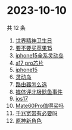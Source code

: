 # 2023-10-10

共 12 条

<!-- BEGIN -->
<!-- 最后更新时间 Tue Oct 10 2023 21:10:18 GMT+0800 (China Standard Time) -->

1. [世界精神卫生日](https://www.zhihu.com/search?q=%E4%B8%96%E7%95%8C%E7%B2%BE%E7%A5%9E%E5%8D%AB%E7%94%9F%E6%97%A5)
1. [要不要买苹果15](https://www.zhihu.com/search?q=%E8%A6%81%E4%B8%8D%E8%A6%81%E4%B9%B0%E8%8B%B9%E6%9E%9C15)
1. [iphone15全系灵动岛](https://www.zhihu.com/search?q=iphone15%E5%85%A8%E7%B3%BB%E7%81%B5%E5%8A%A8%E5%B2%9B)
1. [a17 pro芯片](https://www.zhihu.com/search?q=a17%20pro%E8%8A%AF%E7%89%87)
1. [iphone15](https://www.zhihu.com/search?q=iphone15)
1. [灵动岛](https://www.zhihu.com/search?q=%E7%81%B5%E5%8A%A8%E5%B2%9B)
1. [路由器怎么选](https://www.zhihu.com/search?q=%E8%B7%AF%E7%94%B1%E5%99%A8%E6%80%8E%E4%B9%88%E9%80%89)
1. [媒体评北极鲶鱼事件](https://www.zhihu.com/search?q=%E5%AA%92%E4%BD%93%E8%AF%84%E5%8C%97%E6%9E%81%E9%B2%B6%E9%B1%BC%E4%BA%8B%E4%BB%B6)
1. [ios17](https://www.zhihu.com/search?q=ios17)
1. [Mate60Pro值得买吗](https://www.zhihu.com/search?q=Mate60Pro%E5%80%BC%E5%BE%97%E4%B9%B0%E5%90%97)
1. [千兆宽带有必要吗](https://www.zhihu.com/search?q=%E5%8D%83%E5%85%86%E5%AE%BD%E5%B8%A6%E6%9C%89%E5%BF%85%E8%A6%81%E5%90%97)
1. [原神新角色](https://www.zhihu.com/search?q=%E5%8E%9F%E7%A5%9E%E6%96%B0%E8%A7%92%E8%89%B2)

<!-- END -->
